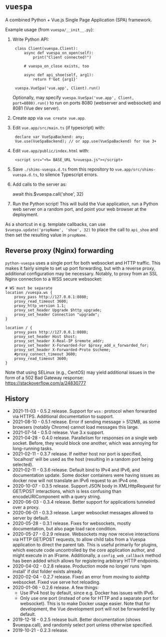 # `vuespa`

A combined Python + Vue.js Single Page Application (SPA) framework.

Example usage (from `vuespa/__init__.py`):

1. Write Python API:


        class Client(vuespa.Client):
            async def vuespa_on_open(self):
                print("Client connected!")

            # vuespa_on_close exists, too

            async def api_shoe(self, arg1):
                return f'Got {arg1}'

        vuespa.VueSpa('vue.app', Client).run()

   Optionally, may specify `vuespa.VueSpa('vue.app', Client, port=8080).run()` to run on ports 8080 (webserver and websocket) and 8081 (Vue dev server).

2. Create app via ``vue create vue.app``.

3. Edit ``vue.app/src/main.ts`` (if typescript) with:

        declare var VueSpaBackend: any;
        Vue.use(VueSpaBackend); // or app.use(VueSpaBackend) for Vue 3+

4. Edit ``vue.app/public/index.html`` with:

        <script src="<%= BASE_URL %>vuespa.js"></script>

5. Save ``./shims-vuespa.d.ts`` from this repository to ``vue.app/src/shims-vuespa.d.ts``, to silence Typescript errors.

6. Add calls to the server as:

    await this.$vuespa.call('shoe', 32)

7. Run the Python script!  This will build the Vue application, run a Python web server on a random port, and point your web browser at the deployment.

As a shortcut in e.g. template callbacks, can use `$vuespa.update('propName', 'shoe', 32)` to place the call to `api_shoe` and then set the resulting value in `propName`.

## Reverse proxy (Nginx) forwarding
`python-vuespa` uses a single port for both websocket and HTTP traffic. This makes it fairly simple to set up port forwarding, but with a reverse proxy, additional configuration may be necessary. Notably, to proxy from an SSL Nginx connection to a WSS secure websocket:

```
# WS must be separate
location /vuespa.ws {
    proxy_pass http://127.0.0.1:8080;
    proxy_read_timeout 3600;
    proxy_http_version 1.1;
    proxy_set_header Upgrade $http_upgrade;
    proxy_set_header Connection "upgrade";
}

location / {
    proxy_pass http://127.0.0.1:8080;
    proxy_set_header Host $host;
    proxy_set_header X-Real-IP $remote_addr;
    proxy_set_header X-Forwarded-For $proxy_add_x_forwarded_for;
    proxy_set_header X-Forwarded-Proto $scheme;
    #proxy_connect_timeout 3600;
    proxy_read_timeout 3600;
}
```

Note that using SELinux (e.g., CentOS) may yield additional issues in the form of a 502 Bad Gateway response: https://stackoverflow.com/a/24830777

## History
* 2021-11-03 - 0.5.2 release. Support for `wss:` protocol when forwarded via HTTPS. Additional documentation to support.
* 2021-08-10 - 0.5.1 release. Error if sending message > 512MB, as some browsers (notably Chrome) cannot load messages this large.
* 2021-07-14 - 0.5.0 release. Vue 3.x support.
* 2021-04-28 - 0.4.0 release. Parallelism for responses on a single web socket. Before, they would block one another, which was annoying for long-running tasks.
* 2021-02-11 - 0.3.7 release. If neither host nor port is specified, 'localhost' will be used as the host (resulting in a random port being selected).
* 2021-02-11 - 0.3.6 release. Default bind to IPv4 and IPv6, and documentation update. Some docker containers were having issues as docker now will not translate an IPv6 request to an IPv4 one.
* 2020-10-07 - 0.3.5 release. Support JSON body in XMLHttpRequest for GET/POST interactions, which is less confusing than encodeURIComponent with a query string.
* 2020-06-03 - 0.3.4 release. Better support for applications tunneled over a proxy.
* 2020-06-01 - 0.3.3 release. Larger websocket messages allowed to server by default.
* 2020-05-28 - 0.3.1 release. Fixes for websockets, mostly documentation, but also page load race condition.
* 2020-05-27 - 0.2.9 release. Websockets may now receive interactions via HTTP GET/POST requests, to allow child tabs from a Vuespa application to direct the parent tab. This is useful primarily for plugins, which execute code uncontrolled by the core application author, and might execute in an IFrame. Additionally, a `config_web_callback` method has been added which allows for registering arbitrary HTTP endpoints.
* 2020-04-02 - 0.2.8 release.  Production mode no longer runs 'npm install' if dist folder exists already.
* 2020-02-04 - 0.2.7 release.  Fixed an error from moving to aiohttp websocket.  Fixed vue serve hot reloading.
* 2020-01-06 - 0.2.6 release.  A few things:
  * Use IPv4 host by default, since e.g. Docker has issues with IPv6.
  * Only use one port (instead of one for HTTP and a separate port for websocket).  This is to make Docker usage easier.  Note that for development, the Vue development port will not be forwarded by default.
* 2019-12-18 - 0.2.5 release built.  Better documentation (shows $vuespa.call), and randomly select port unless otherwise specified.
* 2019-10-21 - 0.2.3 release.

